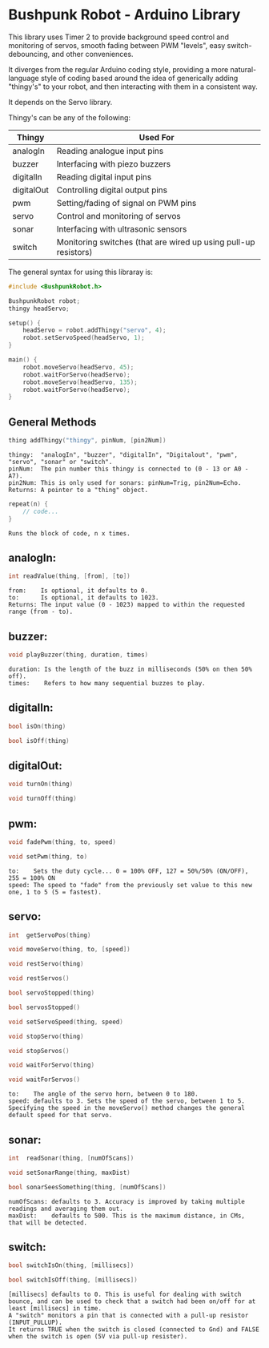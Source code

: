 Bushpunk Robot - Arduino Library
================================

This library uses Timer 2 to provide background speed control and monitoring of servos, smooth fading between PWM "levels", easy switch-debouncing, and other conveniences.

It diverges from the regular Arduino coding style, providing a more natural-language style of coding based around the idea of generically adding "thingy's" to your robot, and then interacting with them in a consistent way.

It depends on the Servo library.

Thingy's can be any of the following:

| Thingy     | Used For |
| ---------- | -------- |
| analogIn   | Reading analogue input pins |
| buzzer     | Interfacing with piezo buzzers |
| digitalIn  | Reading digital input pins |
| digitalOut | Controlling digital output pins |
| pwm        | Setting/fading of signal on PWM pins |
| servo      | Control and monitoring of servos |
| sonar      | Interfacing with ultrasonic sensors |
| switch     | Monitoring switches (that are wired up using pull-up resistors) |

The general syntax for using this libraray is:
```cpp
#include <BushpunkRobot.h>

BushpunkRobot robot;
thingy headServo;

setup() {
    headServo = robot.addThingy("servo", 4);
    robot.setServoSpeed(headServo, 1);
}

main() {
    robot.moveServo(headServo, 45);
    robot.waitForServo(headServo);
    robot.moveServo(headServo, 135);
    robot.waitForServo(headServo);
}
```

General Methods
---------------
```cpp
thing addThingy("thingy", pinNum, [pin2Num])
```
    thingy:  "analogIn", "buzzer", "digitalIn", "Digitalout", "pwm", "servo", "sonar" or "switch".
    pinNum:  The pin number this thingy is connected to (0 - 13 or A0 - A7).
    pin2Num: This is only used for sonars: pinNum=Trig, pin2Num=Echo.
    Returns: A pointer to a "thing" object.

```cpp
repeat(n) {
    // code...
}
```
    Runs the block of code, n x times.

analogIn:
---------
```cpp
int readValue(thing, [from], [to])
```
    from:    Is optional, it defaults to 0.
    to:      Is optional, it defaults to 1023.
    Returns: The input value (0 - 1023) mapped to within the requested range (from - to).

buzzer:
-------
```cpp
void playBuzzer(thing, duration, times)
```
    duration: Is the length of the buzz in milliseconds (50% on then 50% off).
    times:    Refers to how many sequential buzzes to play.

digitalIn:
----------
```cpp
bool isOn(thing)
```
```cpp
bool isOff(thing)
```

digitalOut:
-------
```cpp
void turnOn(thing)
```
```cpp
void turnOff(thing)
```

pwm:
----
```cpp
void fadePwm(thing, to, speed)
```
```cpp
void setPwm(thing, to)
```
    to:    Sets the duty cycle... 0 = 100% OFF, 127 = 50%/50% (ON/OFF), 255 = 100% ON
    speed: The speed to "fade" from the previously set value to this new one, 1 to 5 (5 = fastest).

servo:
------
```cpp
int  getServoPos(thing)
```
```cpp
void moveServo(thing, to, [speed])
```
```cpp
void restServo(thing)
```
```cpp
void restServos()
```
```cpp
bool servoStopped(thing)
```
```cpp
bool servosStopped()
```
```cpp
void setServoSpeed(thing, speed)
```
```cpp
void stopServo(thing)
```
```cpp
void stopServos()
```
```cpp
void waitForServo(thing)
```
```cpp
void waitForServos()
```
    to:    The angle of the servo horn, between 0 to 180.
    speed: defaults to 3. Sets the speed of the servo, between 1 to 5. Specifying the speed in the moveServo() method changes the general default speed for that servo.

sonar:
------
```cpp
int  readSonar(thing, [numOfScans])
```
```cpp
void setSonarRange(thing, maxDist)
```
```cpp
bool sonarSeesSomething(thing, [numOfScans])
```
    numOfScans: defaults to 3. Accuracy is improved by taking multiple readings and averaging them out.
    maxDist:    defaults to 500. This is the maximum distance, in CMs, that will be detected.

switch:
------
```cpp
bool switchIsOn(thing, [millisecs])
```
```cpp
bool switchIsOff(thing, [millisecs])
```
    [millisecs] defaults to 0. This is useful for dealing with switch bounce, and can be used to check that a switch had been on/off for at least [millisecs] in time.
    A "switch" monitors a pin that is connected with a pull-up resistor (INPUT_PULLUP).
    It returns TRUE when the switch is closed (connected to Gnd) and FALSE when the switch is open (5V via pull-up resister).

